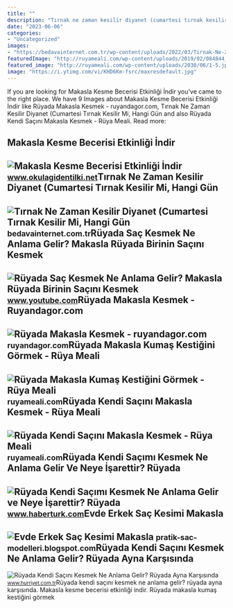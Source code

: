 ```yaml
---
title: ""
description: "Tırnak ne zaman kesilir diyanet (cumartesi tırnak kesilir mi, hangi gün"
date: "2023-06-06"
categories:
- "Uncategorized"
images:
- "https://bedavainternet.com.tr/wp-content/uploads/2022/03/Tirnak-Ne-Zaman-Kesilir-Diyanet.jpg"
featuredImage: "http://ruyameali.com/wp-content/uploads/2019/02/084844_B97066816C0A44A7912BE4201CD9C112.jpg"
featured_image: "http://ruyameali.com/wp-content/uploads/2030/06/1-5.jpg"
image: "https://i.ytimg.com/vi/KHD6Km-fsrc/maxresdefault.jpg"
---
```


If you are looking for Makasla Kesme Becerisi Etkinliği İndir you've came to the right place. We have 9 Images about Makasla Kesme Becerisi Etkinliği İndir like Rüyada Makasla Kesmek - ruyandagor.com, Tırnak Ne Zaman Kesilir Diyanet (Cumartesi Tırnak Kesilir Mi, Hangi Gün and also Rüyada Kendi Saçını Makasla Kesmek - Rüya Meali. Read more:

Makasla Kesme Becerisi Etkinliği İndir
--------------------------------------

 ![Makasla Kesme Becerisi Etkinliği İndir](https://www.okulagidentilki.net/wp-content/uploads/2017/02/IMG_20170224_122126-1024x768.jpg) <small>www.okulagidentilki.net</small>Tırnak Ne Zaman Kesilir Diyanet (Cumartesi Tırnak Kesilir Mi, Hangi Gün
-----------------------------------------------------------------------

 ![Tırnak Ne Zaman Kesilir Diyanet (Cumartesi Tırnak Kesilir Mi, Hangi Gün](https://bedavainternet.com.tr/wp-content/uploads/2022/03/Tirnak-Ne-Zaman-Kesilir-Diyanet.jpg) <small>bedavainternet.com.tr</small>Rüyada Saç Kesmek Ne Anlama Gelir? Makasla Rüyada Birinin Saçını Kesmek
-----------------------------------------------------------------------

 ![Rüyada Saç Kesmek Ne Anlama Gelir? Makasla Rüyada Birinin Saçını Kesmek](https://i.ytimg.com/vi/KHD6Km-fsrc/maxresdefault.jpg) <small>www.youtube.com</small>Rüyada Makasla Kesmek - Ruyandagor.com
--------------------------------------

 ![Rüyada Makasla Kesmek - ruyandagor.com](https://images.ruyandagor.com/2017/04/makasla-kesmek-1344.jpg) <small>ruyandagor.com</small>Rüyada Makasla Kumaş Kestiğini Görmek - Rüya Meali
--------------------------------------------------

 ![Rüyada Makasla Kumaş Kestiğini Görmek - Rüya Meali](http://ruyameali.com/wp-content/uploads/2030/06/1-5.jpg) <small>ruyameali.com</small>Rüyada Kendi Saçını Makasla Kesmek - Rüya Meali
-----------------------------------------------

 ![Rüyada Kendi Saçını Makasla Kesmek - Rüya Meali](http://ruyameali.com/wp-content/uploads/2019/02/084844_B97066816C0A44A7912BE4201CD9C112.jpg) <small>ruyameali.com</small>Rüyada Kendi Saçımı Kesmek Ne Anlama Gelir Ve Neye İşarettir? Rüyada
--------------------------------------------------------------------

 ![Rüyada Kendi Saçımı Kesmek Ne Anlama Gelir ve Neye İşarettir? Rüyada](https://im.haberturk.com/l/2022/11/22/ver1688552324/3540758/jpg/1920x1080) <small>www.haberturk.com</small>Evde Erkek Saç Kesimi Makasla
-----------------------------

 ![Evde Erkek Saç Kesimi Makasla](https://i.ytimg.com/vi/xkDSolSl9Jk/maxresdefault.jpg) <small>pratik-sac-modelleri.blogspot.com</small>Rüyada Kendi Saçını Kesmek Ne Anlama Gelir? Rüyada Ayna Karşısında
------------------------------------------------------------------

 ![Rüyada Kendi Saçını Kesmek Ne Anlama Gelir? Rüyada Ayna Karşısında](https://i4.hurimg.com/i/hurriyet/75/750x422/622866232269a233b490f29d.jpg) <small>www.hurriyet.com.tr</small>Rüyada kendi saçını kesmek ne anlama gelir? rüyada ayna karşısında. Makasla kesme becerisi etkinliği i̇ndir. Rüyada makasla kumaş kestiğini görmek
